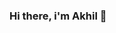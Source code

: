 ### Hi there, i'm Akhil 👋

<!--
- 🔭 I’m currently working on company
- 🌱 I’m currently learning java and reactjs
- 👯 I’m looking to collaborate on friend and company employee
- 🤔 I’m looking for help with any person  
- 💬 Ask me about 
- 📫 How to reach me: online 
-->
